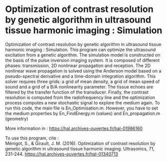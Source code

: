 # Optimization of contrast resolution by genetic algorithm in ultrasound tissue harmonic imaging : Simulation 

Optimization of contrast resolution by genetic algorithm in ultrasound tissue harmonic imaging : Simulation. This program can optimize the ultrasound excitation from a genetic algorithm. The simulation model is constructed on the basis of the pulse inversion imaging system. It is composed of different phases: transmission, 2D nonlinear propagation and reception. The 2D nonlinear wave propagation is solved using the Anderson model based on a pseudo-spectral derivative and a time-domain integration algorithm. This solver requires three grids: a grid of mean density, a grid of mean speed of sound and a grid of a B/A nonlinearity parameter. The tissue echoes are filtered by the transfer function of the transducer. Finally, the contrast resolution is computed from the radiofrequency line and the optimization process computes a new stochastic signal to explore the medium again. To run this code, the main file is En_Optimisation.m. However, you have to set the medium properties by En_FindEnergy.m (values) and En_propagation.m (geometry) 

More information in : https://hal.archives-ouvertes.fr/hal-01986160

To use this program, cite : <br/>
Ménigot, S., & Girault, J. M. (2016). Optimization of contrast resolution by genetic algorithm in ultrasound tissue harmonic imaging. Ultrasonics, 71, 231-244. https://hal.archives-ouvertes.fr/hal-01340713
